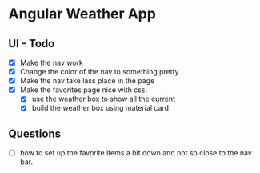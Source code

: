 # Angular Weather App

## UI - Todo

- [x] Make the nav work
- [x] Change the color of the nav to something pretty
- [x] Make the nav take lass place in the page
- [x] Make the favorites page nice with css:
  - [x] use the weather box to show all the current
  - [x] build the weather box using material card

## Questions
- [ ] how to set up the favorite items a bit down and not so close to the nav bar.

